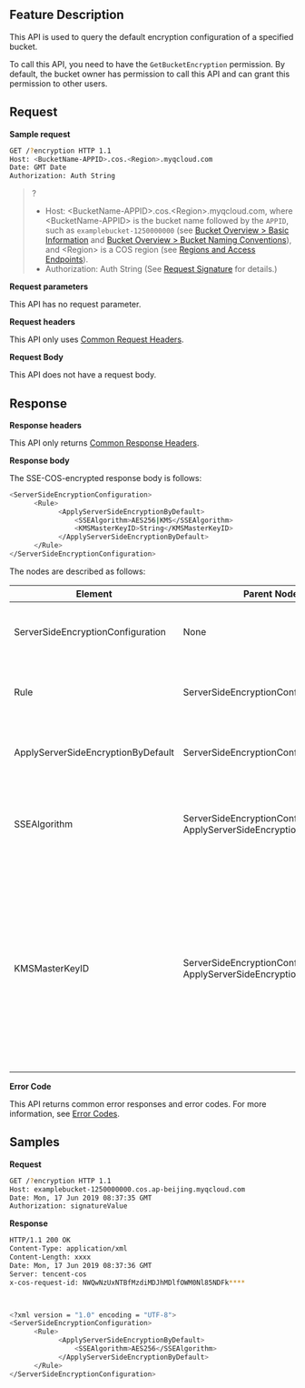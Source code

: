 ## Feature Description

This API is used to query the default encryption configuration of a specified bucket.

To call this API, you need to have the `GetBucketEncryption` permission. By default, the bucket owner has permission to call this API and can grant this permission to other users.

## Request

**Sample request**

```sh
GET /?encryption HTTP 1.1
Host: <BucketName-APPID>.cos.<Region>.myqcloud.com
Date: GMT Date
Authorization: Auth String
```

>? 
> - Host: &lt;BucketName-APPID>.cos.&lt;Region>.myqcloud.com, where &lt;BucketName-APPID> is the bucket name followed by the `APPID`, such as `examplebucket-1250000000` (see [Bucket Overview > Basic Information](https://intl.cloud.tencent.com/document/product/436/38493) and [Bucket Overview > Bucket Naming Conventions](https://intl.cloud.tencent.com/document/product/436/13312)), and &lt;Region> is a COS region (see [Regions and Access Endpoints](https://www.tencentcloud.com/document/product/436/6224)).
> - Authorization: Auth String (See [Request Signature](https://intl.cloud.tencent.com/document/product/436/7778) for details.)
> 

**Request parameters**

This API has no request parameter.

**Request headers**

This API only uses [Common Request Headers](https://intl.cloud.tencent.com/document/product/436/7728).

**Request Body**

This API does not have a request body.

## Response

**Response headers**

This API only returns [Common Response Headers](https://intl.cloud.tencent.com/document/product/436/7729).

**Response body**

The SSE-COS-encrypted response body is follows:

```sh
<ServerSideEncryptionConfiguration>
      <Rule>
            <ApplyServerSideEncryptionByDefault>
                <SSEAlgorithm>AES256|KMS</SSEAlgorithm>
                <KMSMasterKeyID>String</KMSMasterKeyID>
            </ApplyServerSideEncryptionByDefault>
      </Rule>
</ServerSideEncryptionConfiguration>
```


The nodes are described as follows:

| Element | Parent Node | Description | Type |
| ---------------------------------- | ---------------------------------- | ------------------------------------------------------------ | --------- |
| ServerSideEncryptionConfiguration | None | Contains the default encryption configuration parameters | Container |
| Rule | ServerSideEncryptionConfiguration | Default server-side encryption configuration rule | Container |
| ApplyServerSideEncryptionByDefault | ServerSideEncryptionConfiguration.Rule                              | Default configuration of server-side encryption | Container |
| SSEAlgorithm                       | ServerSideEncryptionConfiguration.Rule.<br>ApplyServerSideEncryptionByDefault | Valid values: `AES256` (SSE-COS mode with AES256 algorithm), `KMS` (SSE-KMS mode)  | String    |
|KMSMasterKeyID                       | ServerSideEncryptionConfiguration.Rule.<br>ApplyServerSideEncryptionByDefault | Customer master key (CMK) of KMS if `SSEAlgorithm` is set to `KMS`. If this field is not specified, the default CMK created by COS will be used. For more information, see SSE-KMS Encryption.  | String    | Yes       |

**Error Code**

This API returns common error responses and error codes. For more information, see [Error Codes](https://intl.cloud.tencent.com/document/product/436/7730).

## Samples

**Request**

```sh
GET /?encryption HTTP 1.1
Host: examplebucket-1250000000.cos.ap-beijing.myqcloud.com
Date: Mon, 17 Jun 2019 08:37:35 GMT
Authorization: signatureValue
```

**Response**

```sh
HTTP/1.1 200 OK
Content-Type: application/xml
Content-Length: xxxx
Date: Mon, 17 Jun 2019 08:37:36 GMT
Server: tencent-cos
x-cos-request-id: NWQwNzUxNTBfMzdiMDJhMDlfOWM0Nl85NDFk****



<?xml version = "1.0" encoding = "UTF-8">
<ServerSideEncryptionConfiguration>
      <Rule>
            <ApplyServerSideEncryptionByDefault>
                <SSEAlgorithm>AES256</SSEAlgorithm>
            </ApplyServerSideEncryptionByDefault>
      </Rule>
</ServerSideEncryptionConfiguration>
```

